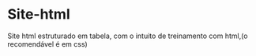 # Site-html
Site html estruturado em tabela, com o intuito de treinamento com html,(o recomendável é em css)
